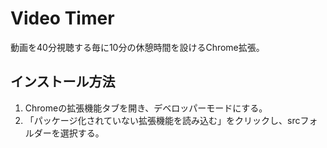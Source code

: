 # Video Timer

動画を40分視聴する毎に10分の休憩時間を設けるChrome拡張。

## インストール方法

1. Chromeの拡張機能タブを開き、デベロッパーモードにする。
2. 「パッケージ化されていない拡張機能を読み込む」をクリックし、srcフォルダーを選択する。

